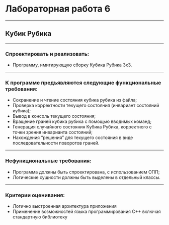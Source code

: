 # Лабораторная работа 6

---

## Кубик Рубика

---

### Спроектировать и реализовать: 
* Программу, имитирующую сборку Кубика Рубика 3x3.

---

### К программе предъявляются следующие функциональные требования:
- Сохранение и чтение состояния кубика рубика из файла;
- Проверка корректности текущего состояния (инвариант состояний кубика);
- Вывод в консоль текущего состояния;
- Вращение граней кубика рубика с помощью вводимых команд;
- Генерация случайного состояния Кубика Рубика, корректного с точки зрения
  инварианта состояний;
- Нахождения “решения” для текущего состояния в виде последовательности
  поворотов граней.

---

### Нефункциональные требования:
- Программа должны быть спроектирована, с использованием ОПП;
- Логические сущности должны быть выделены в отдельный классы.

---

### Критерии оценивания:
- Логично выстроенная архитектура приложения
- Применение возможностей языка программирования С++ включая стандартную
  библиотеку